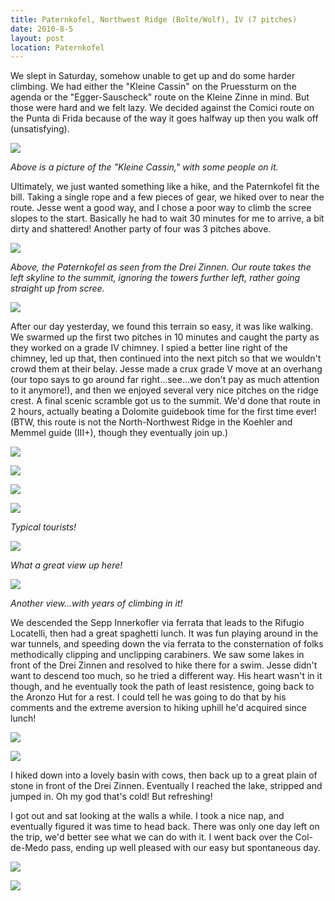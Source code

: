 ```yaml
---
title: Paternkofel, Northwest Ridge (Bolte/Wolf), IV (7 pitches)
date: 2010-8-5
layout: post
location: Paternkofel
---
```


We slept in Saturday, somehow unable to get up and do some harder climbing.
We had either the "Kleine Cassin" on the Pruessturm on the agenda or the
"Egger-Sauscheck" route on the Kleine Zinne in mind. But those were hard
and we felt lazy. We decided against the Comici route on the Punta di Frida
because of the way it goes halfway up then you walk off (unsatisfying).
  
  
[![](http://farm5.static.flickr.com/4143/4812254865_4d5685cf88_b.jpg)](http://www.flickr.com/photos/ripsawridge/4812254865/)
  
  
_Above is a picture of the "Kleine Cassin," with some people on it._
  
  
Ultimately, we just wanted something like a hike, and the Paternkofel
fit the bill. Taking a single rope and a few pieces of gear, we hiked over
to near the route. Jesse went a good way, and I chose a poor way to climb
the scree slopes to the start. Basically he had to wait 30 minutes for
me to arrive, a bit dirty and shattered! Another party of four was 3 pitches
above.
  
  
[![](http://farm5.static.flickr.com/4115/4812894594_d47712bd1c_b.jpg)](http://www.flickr.com/photos/ripsawridge/4812894594/)
  
  
_Above, the Paternkofel as seen from the Drei Zinnen. Our route takes the left skyline to the summit, ignoring the towers further left, rather going straight up from scree._
  
  
[![](http://farm5.static.flickr.com/4142/4812880462_b871df7504_b.jpg)](http://www.flickr.com/photos/ripsawridge/4812880462/)
  
  
After our day yesterday, we found this terrain so easy, it was like walking.
We swarmed up the first two pitches in 10 minutes and caught the party
as they worked on a grade IV chimney. I spied a better line right of the
chimney, led up that, then continued into the next pitch so that we wouldn't
crowd them at their belay. Jesse made a crux grade V move at an overhang
(our topo says to go around far right...see...we don't pay as much attention
to it anymore!), and then we enjoyed several very nice pitches on the ridge
crest. A final scenic scramble got us to the summit. We'd done that route
in 2 hours, actually beating a Dolomite guidebook time for the first time
ever! (BTW, this route is not the North-Northwest Ridge in the Koehler
and Memmel guide (III+), though they eventually join up.)
  
  
[![](http://farm5.static.flickr.com/4096/4812882044_c40196c1dc_b.jpg)](http://www.flickr.com/photos/ripsawridge/4812882044/)
  
[![](http://farm5.static.flickr.com/4102/4812259379_1359c0eaf3_b.jpg)](http://www.flickr.com/photos/ripsawridge/4812259379/)
  
[![](http://farm5.static.flickr.com/4099/4812260409_b57b9d1b06_b.jpg)](http://www.flickr.com/photos/ripsawridge/4812260409/)
  
[![](http://farm5.static.flickr.com/4134/4812261421_0f42ab5b06_b.jpg)](http://www.flickr.com/photos/ripsawridge/4812261421/)
  
_Typical tourists!_
  
  
[![](http://farm5.static.flickr.com/4096/4812258313_ec01102187_b.jpg)](http://www.flickr.com/photos/ripsawridge/4812258313/)
  
_What a great view up here!_
  
  
[![](http://farm5.static.flickr.com/4076/4812887218_3828f860cb_b.jpg)](http://www.flickr.com/photos/ripsawridge/4812887218/)
  
_Another view...with years of climbing in it!_
  
  
We descended the Sepp Innerkofler via ferrata that leads to the Rifugio
Locatelli, then had a great spaghetti lunch. It was fun playing around
in the war tunnels, and speeding down the via ferrata to the consternation
of folks methodically clipping and unclipping carabiners. We saw some lakes
in front of the Drei Zinnen and resolved to hike there for a swim. Jesse
didn't want to descend too much, so he tried a different way. His heart
wasn't in it though, and he eventually took the path of least resistence,
going back to the Aronzo Hut for a rest. I could tell he was going to do
that by his comments and the extreme aversion to hiking uphill he'd acquired
since lunch!
  
  
[![](http://farm5.static.flickr.com/4077/4812889316_92987fb8f8_b.jpg)](http://www.flickr.com/photos/ripsawridge/4812889316/)
  
[![](http://farm5.static.flickr.com/4102/4812891660_cf4a82b164_b.jpg)](http://www.flickr.com/photos/ripsawridge/4812891660/)
  
  
I hiked down into a lovely basin with cows, then back up to a great plain
of stone in front of the Drei Zinnen. Eventually I reached the lake, stripped
and jumped in. Oh my god that's cold! But refreshing!
  
  
I got out and sat looking at the walls a while. I took a nice nap, and
eventually figured it was time to head back. There was only one day left
on the trip, we'd better see what we can do with it. I went back over the
Col-de-Medo pass, ending up well pleased with our easy but spontaneous
day.
  
  
[![](http://farm5.static.flickr.com/4140/4812272133_077b50f06e_b.jpg)](http://www.flickr.com/photos/ripsawridge/4812272133/)
  
[![](http://farm5.static.flickr.com/4120/4812875688_514594bf8a_b.jpg)](http://www.flickr.com/photos/ripsawridge/4812875688/)

